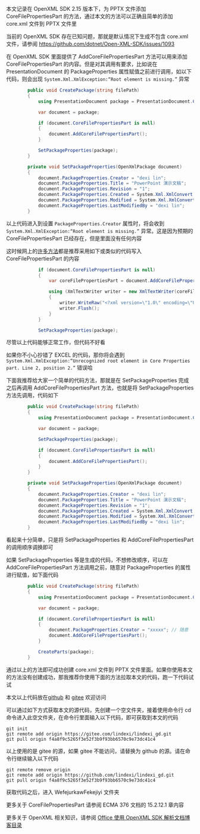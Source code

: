 本文记录在 OpenXML SDK 2.15 版本下，为 PPTX 文件添加 CoreFilePropertiesPart 的方法，通过本文的方法可以正确且简单的添加 core.xml 文件到 PPTX 文件里

<!--more-->


<!-- CreateTime:2024/1/24 16:37:44 -->

<!-- 发布 -->
<!-- 博客 -->

当前的 OpenXML SDK 存在已知问题，那就是默认情况下生成不包含 core.xml 文件，请参阅 <https://github.com/dotnet/Open-XML-SDK/issues/1093>

在 OpenXML SDK 里面提供了 AddCoreFilePropertiesPart 方法可以用来添加 CoreFilePropertiesPart 的内容。但是对其调用有要求，比如说在 PresentationDocument 的 PackageProperties 属性赋值之前进行调用，如以下代码，则会出现 `System.Xml.XmlException:“Root element is missing.”` 异常

```csharp
        public void CreatePackage(string filePath)
        {
            using PresentationDocument package = PresentationDocument.Create(filePath, PresentationDocumentType.Presentation);

            var document = package;

            if (document.CoreFilePropertiesPart is null)
            {
                document.AddCoreFilePropertiesPart();
            }

            SetPackageProperties(package);
        }

        private void SetPackageProperties(OpenXmlPackage document)
        {
            document.PackageProperties.Creator = "dexi lin";
            document.PackageProperties.Title = "PowerPoint 演示文稿";
            document.PackageProperties.Revision = "1";
            document.PackageProperties.Created = System.Xml.XmlConvert.ToDateTime("2024-01-24T09:19:23Z", System.Xml.XmlDateTimeSerializationMode.RoundtripKind);
            document.PackageProperties.Modified = System.Xml.XmlConvert.ToDateTime("2024-01-24T09:19:34Z", System.Xml.XmlDateTimeSerializationMode.RoundtripKind);
            document.PackageProperties.LastModifiedBy = "dexi lin";
        }
```

以上代码进入到设置 `PackageProperties.Creator` 属性时，将会收到 `System.Xml.XmlException:“Root element is missing.”` 异常。这是因为预期的 CoreFilePropertiesPart 已经存在，但是里面没有任何内容

这时候网上的[许多方法](https://stackoverflow.com/questions/70319867/avoid-google-spreadsheet-to-convert-an-xlsx-file-created-by-open-xml-sdk-to-xlsm/70371638#70371638)都是推荐采用如下或类似的代码写入 CoreFilePropertiesPart 的内容

```csharp
            if (document.CoreFilePropertiesPart is null)
            {
                var coreFilePropertiesPart = document.AddCoreFilePropertiesPart();

                using (XmlTextWriter writer = new XmlTextWriter(coreFilePropertiesPart.GetStream(FileMode.Create), System.Text.Encoding.UTF8))
                {
                    writer.WriteRaw("<?xml version=\"1.0\" encoding=\"UTF-8\"?>\r\n<coreProperties xmlns:dc=\"http://purl.org/dc/elements/1.1/\" xmlns:dcterms=\"http://purl.org/dc/terms/\" xmlns:xsi=\"http://www.w3.org/2001/XMLSchema-instance\" xmlns=\"http://schemas.openxmlformats.org/package/2006/metadata/core-properties\"></coreProperties>");
                    writer.Flush();
                }
            }

            SetPackageProperties(package);
```

尽管以上代码能够正常工作，但代码不好看

如果你不小心抄错了 EXCEL 的代码，那你将会遇到 `System.Xml.XmlException:“Unrecognized root element in Core Properties part. Line 2, position 2.”` 错误哈

下面我推荐给大家一个简单的代码方法，那就是在 SetPackageProperties 完成之后再调用 AddCoreFilePropertiesPart 方法，也就是将 SetPackageProperties 方法先调用，代码如下

```csharp
        public void CreatePackage(string filePath)
        {
            using PresentationDocument package = PresentationDocument.Create(filePath, PresentationDocumentType.Presentation);

            var document = package;

            SetPackageProperties(package);

            if (document.CoreFilePropertiesPart is null)
            {
                document.AddCoreFilePropertiesPart();
            }
        }

        private void SetPackageProperties(OpenXmlPackage document)
        {
            document.PackageProperties.Creator = "dexi lin";
            document.PackageProperties.Title = "PowerPoint 演示文稿";
            document.PackageProperties.Revision = "1";
            document.PackageProperties.Created = System.Xml.XmlConvert.ToDateTime("2024-01-24T09:19:23Z", System.Xml.XmlDateTimeSerializationMode.RoundtripKind);
            document.PackageProperties.Modified = System.Xml.XmlConvert.ToDateTime("2024-01-24T09:19:34Z", System.Xml.XmlDateTimeSerializationMode.RoundtripKind);
            document.PackageProperties.LastModifiedBy = "dexi lin";
        }
```

看起来十分简单，只是将 SetPackageProperties 和 AddCoreFilePropertiesPart 的调用顺序调换即可

如果 SetPackageProperties 等是生成的代码，不想修改顺序，可以在 AddCoreFilePropertiesPart 方法调用之前，随意对 PackageProperties 的属性进行赋值，如下面代码

```csharp
        public void CreatePackage(string filePath)
        {
            using PresentationDocument package = PresentationDocument.Create(filePath, PresentationDocumentType.Presentation);

            var document = package;

            if (document.CoreFilePropertiesPart is null)
            {
                document.PackageProperties.Creator = "xxxxx"; // 随意
                document.AddCoreFilePropertiesPart();
            }

            CreateParts(package);
        }
```

通过以上的方法即可成功创建 core.xml 文件到 PPTX 文件里面。如果你使用本文的方法没有创建成功，那我推荐你使用下面的方法拉取本文的代码，跑一下代码试试

本文以上代码放在[github](https://github.com/lindexi/lindexi_gd/tree/f4a8f9c5265f3e52f3b9f93bb6570c9e73dc41c4/WefejurkawFekejiyi) 和 [gitee](https://gitee.com/lindexi/lindexi_gd/tree/f4a8f9c5265f3e52f3b9f93bb6570c9e73dc41c4/WefejurkawFekejiyi) 欢迎访问

可以通过如下方式获取本文的源代码，先创建一个空文件夹，接着使用命令行 cd 命令进入此空文件夹，在命令行里面输入以下代码，即可获取到本文的代码

```
git init
git remote add origin https://gitee.com/lindexi/lindexi_gd.git
git pull origin f4a8f9c5265f3e52f3b9f93bb6570c9e73dc41c4
```

以上使用的是 gitee 的源，如果 gitee 不能访问，请替换为 github 的源。请在命令行继续输入以下代码

```
git remote remove origin
git remote add origin https://github.com/lindexi/lindexi_gd.git
git pull origin f4a8f9c5265f3e52f3b9f93bb6570c9e73dc41c4
```

获取代码之后，进入 WefejurkawFekejiyi 文件夹

更多关于 CoreFilePropertiesPart 请参阅 ECMA 376 文档的 15.2.12.1 章内容

更多关于 OpenXML 相关知识，请参阅 [Office 使用 OpenXML SDK 解析文档博客目录](https://blog.lindexi.com/post/Office-%E4%BD%BF%E7%94%A8-OpenXML-SDK-%E8%A7%A3%E6%9E%90%E6%96%87%E6%A1%A3%E5%8D%9A%E5%AE%A2%E7%9B%AE%E5%BD%95.html )
